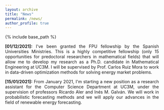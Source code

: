 ```yaml
---
layout: archive
title: "News"
permalink: /news/
author_profile: true
---
```


{% include base_path %}


<div style="text-align: justify">
 
  **[01/12/2021]:** I've been granted the FPU fellowship by the Spanish Universities Ministries. This is a highly competitive fellowship (only 15 opportunities for predoctoral researchers in mathematical fields) that will allow me to develop my research as a Ph.D. candidate in Mathematical Engineering at UC3M. I will be supervised by Prof. Carlos Ruiz Mora to work in data-driven optimization methods for solving energy market problems. 
  
  **[15/01/2021]:** From January 2021, I'm starting a new position as a research assistant for the Computer Science Department at UC3M, under the supervision of professors Ricardo Aler and Inés M. Galván. We will work in probabilistic forecasting methods and we will apply our advances in the field of renewable energy forecasting. 

</div>



